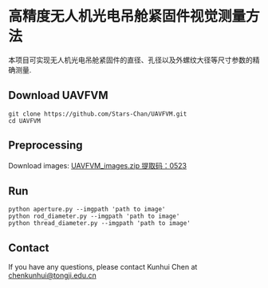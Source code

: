 # **高精度无人机光电吊舱紧固件视觉测量方法**
本项目可实现无人机光电吊舱紧固件的直径、孔径以及外螺纹大径等尺寸参数的精确测量.

## Download UAVFVM

```
git clone https://github.com/Stars-Chan/UAVFVM.git
cd UAVFVM
```
## Preprocessing
Download images: [UAVFVM_images.zip 提取码：0523 ](https://pan.baidu.com/s/1gs0tT75AGMAAn_e00C3aFw)

## Run


```
python aperture.py --imgpath 'path to image' 
python rod_diameter.py --imgpath 'path to image' 
python thread_diameter.py --imgpath 'path to image' 
```

## Contact

If you have any questions, please contact Kunhui Chen at chenkunhui@tongji.edu.cn 